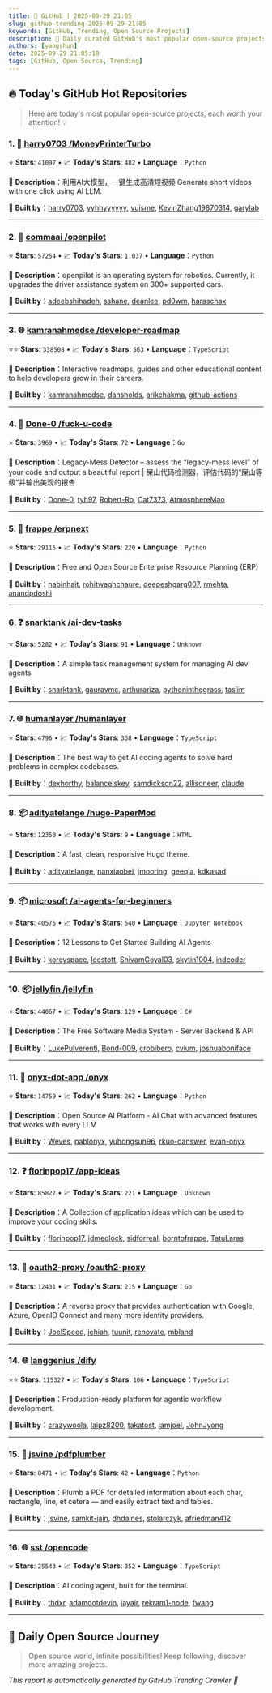 ```yaml
---
title: 🚀 GitHub | 2025-09-29 21:05
slug: github-trending-2025-09-29 21:05
keywords: [GitHub, Trending, Open Source Projects]
description: 🌟 Daily curated GitHub's most popular open-source projects to help you stay on the pulse of technology!
authors: [yangshun]
date: 2025-09-29 21:05:10
tags: [GitHub, Open Source, Trending]
---
```


## 🔥 Today's GitHub Hot Repositories

> Here are today's most popular open-source projects, each worth your attention! 💡

### 1. 🐍 [harry0703 /MoneyPrinterTurbo](https://github.com/harry0703/MoneyPrinterTurbo)

⭐ **Stars**: `41097`   •   📈 **Today's Stars**: `482`   •   **Language**：`Python`

📝 **Description**：利用AI大模型，一键生成高清短视频 Generate short videos with one click using AI LLM.

🤝 **Built by**：[harry0703](https://github.com/harry0703), [yyhhyyyyyy](https://github.com/yyhhyyyyyy), [vuisme](https://github.com/vuisme), [KevinZhang19870314](https://github.com/KevinZhang19870314), [garylab](https://github.com/garylab)

---

### 2. 🐍 [commaai /openpilot](https://github.com/commaai/openpilot)

⭐ **Stars**: `57254`   •   📈 **Today's Stars**: `1,037`   •   **Language**：`Python`

📝 **Description**：openpilot is an operating system for robotics. Currently, it upgrades the driver assistance system on 300+ supported cars.

🤝 **Built by**：[adeebshihadeh](https://github.com/adeebshihadeh), [sshane](https://github.com/sshane), [deanlee](https://github.com/deanlee), [pd0wm](https://github.com/pd0wm), [haraschax](https://github.com/haraschax)

---

### 3. 🌐 [kamranahmedse /developer-roadmap](https://github.com/kamranahmedse/developer-roadmap)

⭐⭐ **Stars**: `338508`   •   📈 **Today's Stars**: `563`   •   **Language**：`TypeScript`

📝 **Description**：Interactive roadmaps, guides and other educational content to help developers grow in their careers.

🤝 **Built by**：[kamranahmedse](https://github.com/kamranahmedse), [dansholds](https://github.com/dansholds), [arikchakma](https://github.com/arikchakma), [github-actions](https://github.com/github-actions)

---

### 4. 🚦 [Done-0 /fuck-u-code](https://github.com/Done-0/fuck-u-code)

⭐ **Stars**: `3969`   •   📈 **Today's Stars**: `72`   •   **Language**：`Go`

📝 **Description**：Legacy-Mess Detector – assess the “legacy-mess level” of your code and output a beautiful report | 屎山代码检测器，评估代码的“屎山等级”并输出美观的报告

🤝 **Built by**：[Done-0](https://github.com/Done-0), [tyh97](https://github.com/tyh97), [Robert-Ro](https://github.com/Robert-Ro), [Cat7373](https://github.com/Cat7373), [AtmosphereMao](https://github.com/AtmosphereMao)

---

### 5. 🐍 [frappe /erpnext](https://github.com/frappe/erpnext)

⭐ **Stars**: `29115`   •   📈 **Today's Stars**: `220`   •   **Language**：`Python`

📝 **Description**：Free and Open Source Enterprise Resource Planning (ERP)

🤝 **Built by**：[nabinhait](https://github.com/nabinhait), [rohitwaghchaure](https://github.com/rohitwaghchaure), [deepeshgarg007](https://github.com/deepeshgarg007), [rmehta](https://github.com/rmehta), [anandpdoshi](https://github.com/anandpdoshi)

---

### 6. ❓ [snarktank /ai-dev-tasks](https://github.com/snarktank/ai-dev-tasks)

⭐ **Stars**: `5282`   •   📈 **Today's Stars**: `91`   •   **Language**：`Unknown`

📝 **Description**：A simple task management system for managing AI dev agents

🤝 **Built by**：[snarktank](https://github.com/snarktank), [gauravmc](https://github.com/gauravmc), [arthurariza](https://github.com/arthurariza), [pythoninthegrass](https://github.com/pythoninthegrass), [taslim](https://github.com/taslim)

---

### 7. 🌐 [humanlayer /humanlayer](https://github.com/humanlayer/humanlayer)

⭐ **Stars**: `4796`   •   📈 **Today's Stars**: `338`   •   **Language**：`TypeScript`

📝 **Description**：The best way to get AI coding agents to solve hard problems in complex codebases.

🤝 **Built by**：[dexhorthy](https://github.com/dexhorthy), [balanceiskey](https://github.com/balanceiskey), [samdickson22](https://github.com/samdickson22), [allisoneer](https://github.com/allisoneer), [claude](https://github.com/claude)

---

### 8. 📦 [adityatelange /hugo-PaperMod](https://github.com/adityatelange/hugo-PaperMod)

⭐ **Stars**: `12350`   •   📈 **Today's Stars**: `9`   •   **Language**：`HTML`

📝 **Description**：A fast, clean, responsive Hugo theme.

🤝 **Built by**：[adityatelange](https://github.com/adityatelange), [nanxiaobei](https://github.com/nanxiaobei), [jmooring](https://github.com/jmooring), [geeqla](https://github.com/geeqla), [kdkasad](https://github.com/kdkasad)

---

### 9. 📦 [microsoft /ai-agents-for-beginners](https://github.com/microsoft/ai-agents-for-beginners)

⭐ **Stars**: `40575`   •   📈 **Today's Stars**: `540`   •   **Language**：`Jupyter Notebook`

📝 **Description**：12 Lessons to Get Started Building AI Agents

🤝 **Built by**：[koreyspace](https://github.com/koreyspace), [leestott](https://github.com/leestott), [ShivamGoyal03](https://github.com/ShivamGoyal03), [skytin1004](https://github.com/skytin1004), [indcoder](https://github.com/indcoder)

---

### 10. 📦 [jellyfin /jellyfin](https://github.com/jellyfin/jellyfin)

⭐ **Stars**: `44067`   •   📈 **Today's Stars**: `129`   •   **Language**：`C#`

📝 **Description**：The Free Software Media System - Server Backend & API

🤝 **Built by**：[LukePulverenti](https://github.com/LukePulverenti), [Bond-009](https://github.com/Bond-009), [crobibero](https://github.com/crobibero), [cvium](https://github.com/cvium), [joshuaboniface](https://github.com/joshuaboniface)

---

### 11. 🐍 [onyx-dot-app /onyx](https://github.com/onyx-dot-app/onyx)

⭐ **Stars**: `14759`   •   📈 **Today's Stars**: `262`   •   **Language**：`Python`

📝 **Description**：Open Source AI Platform - AI Chat with advanced features that works with every LLM

🤝 **Built by**：[Weves](https://github.com/Weves), [pablonyx](https://github.com/pablonyx), [yuhongsun96](https://github.com/yuhongsun96), [rkuo-danswer](https://github.com/rkuo-danswer), [evan-onyx](https://github.com/evan-onyx)

---

### 12. ❓ [florinpop17 /app-ideas](https://github.com/florinpop17/app-ideas)

⭐ **Stars**: `85827`   •   📈 **Today's Stars**: `221`   •   **Language**：`Unknown`

📝 **Description**：A Collection of application ideas which can be used to improve your coding skills.

🤝 **Built by**：[florinpop17](https://github.com/florinpop17), [jdmedlock](https://github.com/jdmedlock), [sidforreal](https://github.com/sidforreal), [borntofrappe](https://github.com/borntofrappe), [TatuLaras](https://github.com/TatuLaras)

---

### 13. 🚦 [oauth2-proxy /oauth2-proxy](https://github.com/oauth2-proxy/oauth2-proxy)

⭐ **Stars**: `12431`   •   📈 **Today's Stars**: `215`   •   **Language**：`Go`

📝 **Description**：A reverse proxy that provides authentication with Google, Azure, OpenID Connect and many more identity providers.

🤝 **Built by**：[JoelSpeed](https://github.com/JoelSpeed), [jehiah](https://github.com/jehiah), [tuunit](https://github.com/tuunit), [renovate](https://github.com/renovate), [mbland](https://github.com/mbland)

---

### 14. 🌐 [langgenius /dify](https://github.com/langgenius/dify)

⭐⭐ **Stars**: `115327`   •   📈 **Today's Stars**: `106`   •   **Language**：`TypeScript`

📝 **Description**：Production-ready platform for agentic workflow development.

🤝 **Built by**：[crazywoola](https://github.com/crazywoola), [laipz8200](https://github.com/laipz8200), [takatost](https://github.com/takatost), [iamjoel](https://github.com/iamjoel), [JohnJyong](https://github.com/JohnJyong)

---

### 15. 🐍 [jsvine /pdfplumber](https://github.com/jsvine/pdfplumber)

⭐ **Stars**: `8471`   •   📈 **Today's Stars**: `42`   •   **Language**：`Python`

📝 **Description**：Plumb a PDF for detailed information about each char, rectangle, line, et cetera — and easily extract text and tables.

🤝 **Built by**：[jsvine](https://github.com/jsvine), [samkit-jain](https://github.com/samkit-jain), [dhdaines](https://github.com/dhdaines), [stolarczyk](https://github.com/stolarczyk), [afriedman412](https://github.com/afriedman412)

---

### 16. 🌐 [sst /opencode](https://github.com/sst/opencode)

⭐ **Stars**: `25543`   •   📈 **Today's Stars**: `352`   •   **Language**：`TypeScript`

📝 **Description**：AI coding agent, built for the terminal.

🤝 **Built by**：[thdxr](https://github.com/thdxr), [adamdotdevin](https://github.com/adamdotdevin), [jayair](https://github.com/jayair), [rekram1-node](https://github.com/rekram1-node), [fwang](https://github.com/fwang)

---

## 🌈 Daily Open Source Journey

> Open source world, infinite possibilities! Keep following, discover more amazing projects.

*This report is automatically generated by GitHub Trending Crawler 🤖*
